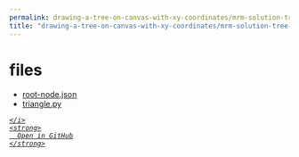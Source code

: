 ```yaml
---
permalink: drawing-a-tree-on-canvas-with-xy-coordinates/mrm-solution-tree---ep/files
title: "drawing-a-tree-on-canvas-with-xy-coordinates/mrm-solution-tree---ep/files"
---
```


# files
<ul>
  <li>
    <a href="root-node.json">
      root-node.json
    </a>
  </li>
  <li>
    <a href="triangle.py">
      triangle.py
    </a>
  </li>
</ul>
<div class="social open-gh-btn my-4">
  <a class="btn btn-github" href="https://github.com/mathsoftware/engineer/tree/main/representation/repsymo/2dp/mrm/feat/drawing-a-tree-on-canvas-with-xy-coordinates/mrm-solution-tree---ep/files" target="_blank">
    <i class="fab fa-github">
      
    </i>
    <strong>
      Open in GitHub
    </strong>
  </a>
</div>